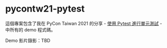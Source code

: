 # pycontw21-pytest
這個專案包含了我在 PyCon Taiwan 2021 的分享 - [使用 Pytest 進行單元測試](https://tw.pycon.org/2021/zh-hant/conference/tutorial/8) -
中所有的 demo 程式碼。

Demo 影片錄影：TBD